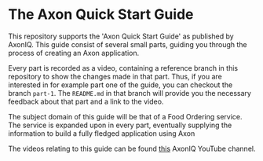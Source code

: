# The Axon Quick Start Guide 

This repository supports the 'Axon Quick Start Guide' as published by AxonIQ.
This guide consist of several small parts, guiding you through the process of creating an Axon application.

Every part is recorded as a video,
 containing a reference branch in this repository to show the changes made in that part.
Thus, if you are interested in for example part one of the guide, you can checkout the branch `part-1`.
The `README.md` in that branch will provide you the necessary feedback about that part and a link to the video. 
 
The subject domain of this guide will be that of a Food Ordering service.
The service is expanded upon in every part,
 eventually supplying the information to build a fully fledged application using Axon

The videos relating to this guide can be found [this](https://www.youtube.com/axoniq) AxonIQ YouTube channel.
